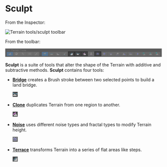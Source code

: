 # Sculpt
From the Inspector:

![Terrain tools/sculpt toolbar](images/Sculpt.png)

From the toolbar:

![Terrain toolbar, with sculpt tools highlighted](images/sculpt-toolbar.png)

**Sculpt** is a suite of tools that alter the shape of the Terrain with additive and subtractive methods. **Sculpt** contains four tools:

* [__Bridge__](sculpt-bridge.md) creates a Brush stroke between two selected points to build a land bridge.

   ![Bridge icon](images/Icons/Bridge.png) 

* [__Clone__](sculpt-clone.md) duplicates Terrain from one region to another.

   ![Clone icon](images/Icons/Clone.png) 

* [__Noise__](sculpt-noise.md) uses different noise types and fractal types to modify Terrain height.

   ![Noise icon](images/Icons/Noise.png) 

* [__Terrace__](sculpt-terrace.md) transforms Terrain into a series of flat areas like steps.

   ![Terrace icon](images/Icons/Terrace.png) 